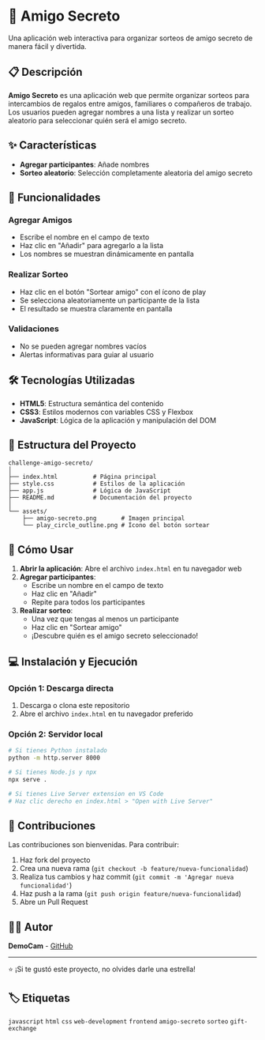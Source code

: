 # 🎁 Amigo Secreto

Una aplicación web interactiva para organizar sorteos de amigo secreto de manera fácil y divertida.

## 📋 Descripción

**Amigo Secreto** es una aplicación web que permite organizar sorteos para intercambios de regalos entre amigos, familiares o compañeros de trabajo. Los usuarios pueden agregar nombres a una lista y realizar un sorteo aleatorio para seleccionar quién será el amigo secreto.

## ✨ Características

- **Agregar participantes**: Añade nombres
- **Sorteo aleatorio**: Selección completamente aleatoria del amigo secreto

## 🚀 Funcionalidades

### Agregar Amigos
- Escribe el nombre en el campo de texto
- Haz clic en "Añadir" para agregarlo a la lista
- Los nombres se muestran dinámicamente en pantalla

### Realizar Sorteo
- Haz clic en el botón "Sortear amigo" con el ícono de play
- Se selecciona aleatoriamente un participante de la lista
- El resultado se muestra claramente en pantalla

### Validaciones
- No se pueden agregar nombres vacíos
- Alertas informativas para guiar al usuario

## 🛠️ Tecnologías Utilizadas

- **HTML5**: Estructura semántica del contenido
- **CSS3**: Estilos modernos con variables CSS y Flexbox
- **JavaScript**: Lógica de la aplicación y manipulación del DOM


## 📁 Estructura del Proyecto

```
challenge-amigo-secreto/
│
├── index.html          # Página principal
├── style.css           # Estilos de la aplicación
├── app.js              # Lógica de JavaScript
├── README.md           # Documentación del proyecto
│
└── assets/
    ├── amigo-secreto.png       # Imagen principal
    └── play_circle_outline.png # Ícono del botón sortear
```

## 🎯 Cómo Usar

1. **Abrir la aplicación**: Abre el archivo `index.html` en tu navegador web
2. **Agregar participantes**:
   - Escribe un nombre en el campo de texto
   - Haz clic en "Añadir"
   - Repite para todos los participantes
3. **Realizar sorteo**:
   - Una vez que tengas al menos un participante
   - Haz clic en "Sortear amigo"
   - ¡Descubre quién es el amigo secreto seleccionado!

## 💻 Instalación y Ejecución

### Opción 1: Descarga directa
1. Descarga o clona este repositorio
2. Abre el archivo `index.html` en tu navegador preferido

### Opción 2: Servidor local
```bash
# Si tienes Python instalado
python -m http.server 8000

# Si tienes Node.js y npx
npx serve .

# Si tienes Live Server extension en VS Code
# Haz clic derecho en index.html > "Open with Live Server"
```

## 🤝 Contribuciones

Las contribuciones son bienvenidas. Para contribuir:

1. Haz fork del proyecto
2. Crea una nueva rama (`git checkout -b feature/nueva-funcionalidad`)
3. Realiza tus cambios y haz commit (`git commit -m 'Agregar nueva funcionalidad'`)
4. Haz push a la rama (`git push origin feature/nueva-funcionalidad`)
5. Abre un Pull Request


## 👨‍💻 Autor

**DemoCam** - [GitHub](https://github.com/DemoCam)

---

⭐ ¡Si te gustó este proyecto, no olvides darle una estrella!

## 🏷️ Etiquetas

`javascript` `html` `css` `web-development` `frontend` `amigo-secreto` `sorteo` `gift-exchange`